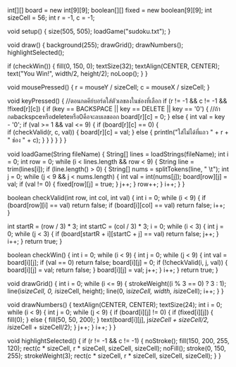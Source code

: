int[][] board = new int[9][9]; 
boolean[][] fixed = new boolean[9][9]; 
int sizeCell = 56;
int r = -1, c = -1;           

void setup() {
    size(505, 505);
    loadGame("sudoku.txt"); 
}

void draw() {
    background(255);
    drawGrid();
    drawNumbers();
    highlightSelected();
  
  if (checkWin()) {
      fill(0, 150, 0);
      textSize(32);
      textAlign(CENTER, CENTER);
      text("You Win!", width/2, height/2);
      noLoop();
  }
}

void mousePressed() {
    r = mouseY / sizeCell;
    c = mouseX / sizeCell;
}

void keyPressed() { //ตอนกดคีย์บอร์ดใส่ตัวเลขลงในช่องที่เลือก
    if (r != -1 && c != -1 && !fixed[r][c]) {
      if (key == BACKSPACE || key == DELETE || key == '0') { //ถ้ากดbackspceหรือdeleteหรือ0คือจะลบเลขออก
        board[r][c] = 0;
      } else {
        int val = key - '0';
        if (val >= 1 && val <= 9) {
          if (board[r][c] == 0) {          
            if (checkValid(r, c, val)) {
              board[r][c] = val;
            } else {
              println("ใส่ไม่ได้ที่แถว " + r + " ช่อง " + c);
          }
        }
      }
    }
  }
}

void loadGame(String fileName) {
    String[] lines = loadStrings(fileName);
    int i = 0;
    int row = 0;
    while (i < lines.length && row < 9) {
      String line = trim(lines[i]);
      if (line.length() > 0) {
        String[] nums = splitTokens(line, " \t");
        int j = 0;
        while (j < 9 && j < nums.length) {
          int val = int(nums[j]);
          board[row][j] = val;
          if (val != 0) {
            fixed[row][j] = true; 
        }
        j++;
      }
      row++;
    }
    i++;
  }
}

boolean checkValid(int row, int col, int val) {
    int i = 0;
    while (i < 9) {
      if (board[row][i] == val) return false; 
      if (board[i][col] == val) return false; 
      i++;
  }

  int startR = (row / 3) * 3;
  int startC = (col / 3) * 3;
  i = 0;
  while (i < 3) {
    int j = 0;
    while (j < 3) {
      if (board[startR + i][startC + j] == val) return false; 
      j++;
    }
    i++;
  }
  return true;
}

boolean checkWin() {
  int i = 0;
    while (i < 9) {
      int j = 0;
      while (j < 9) {
        int val = board[i][j];
        if (val == 0) return false;
        board[i][j] = 0;
        if (!checkValid(i, j, val)) {
          board[i][j] = val;
          return false;
      }
        board[i][j] = val;
        j++;
    }
    i++;
  }
  return true;
}

void drawGrid() {
    int i = 0;
    while (i <= 9) {
      strokeWeight((i % 3 == 0) ? 3 : 1);
      line(i*sizeCell, 0, i*sizeCell, height);
      line(0, i*sizeCell, width, i*sizeCell);
      i++;
  }
}

void drawNumbers() {
    textAlign(CENTER, CENTER);
    textSize(24);
    int i = 0;
    while (i < 9) {
      int j = 0;
      while (j < 9) {
        if (board[i][j] != 0) {
          if (fixed[i][j]) {
          fill(0); 
        } else {
          fill(50, 50, 200);
        }
        text(board[i][j], j*sizeCell + sizeCell/2, i*sizeCell + sizeCell/2);
      }
      j++;
    }
    i++;
  }
}

void highlightSelected() {
  if (r != -1 && c != -1) {
    noStroke();
    fill(150, 200, 255, 120);
    rect(c * sizeCell, r * sizeCell, sizeCell, sizeCell);
    noFill();
    stroke(0, 150, 255);
    strokeWeight(3);
    rect(c * sizeCell, r * sizeCell, sizeCell, sizeCell);
  }
}

